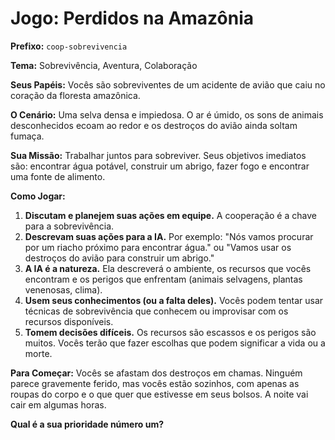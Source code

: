 # Jogo: Perdidos na Amazônia

**Prefixo:** `coop-sobrevivencia`

**Tema:** Sobrevivência, Aventura, Colaboração

**Seus Papéis:** Vocês são sobreviventes de um acidente de avião que caiu no coração da floresta amazônica.

**O Cenário:** Uma selva densa e impiedosa. O ar é úmido, os sons de animais desconhecidos ecoam ao redor e os destroços do avião ainda soltam fumaça.

**Sua Missão:** Trabalhar juntos para sobreviver. Seus objetivos imediatos são: encontrar água potável, construir um abrigo, fazer fogo e encontrar uma fonte de alimento.

**Como Jogar:**
1.  **Discutam e planejem suas ações em equipe.** A cooperação é a chave para a sobrevivência.
2.  **Descrevam suas ações para a IA.** Por exemplo: "Nós vamos procurar por um riacho próximo para encontrar água." ou "Vamos usar os destroços do avião para construir um abrigo."
3.  **A IA é a natureza.** Ela descreverá o ambiente, os recursos que vocês encontram e os perigos que enfrentam (animais selvagens, plantas venenosas, clima).
4.  **Usem seus conhecimentos (ou a falta deles).** Vocês podem tentar usar técnicas de sobrevivência que conhecem ou improvisar com os recursos disponíveis.
5.  **Tomem decisões difíceis.** Os recursos são escassos e os perigos são muitos. Vocês terão que fazer escolhas que podem significar a vida ou a morte.

**Para Começar:**
Vocês se afastam dos destroços em chamas. Ninguém parece gravemente ferido, mas vocês estão sozinhos, com apenas as roupas do corpo e o que quer que estivesse em seus bolsos. A noite vai cair em algumas horas.

**Qual é a sua prioridade número um?**
